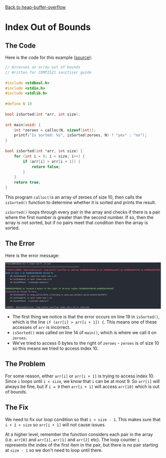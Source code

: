 [Back to heap-buffer-overflow](..)

# Index Out of Bounds

## The Code

Here is the code for this example ([source](index-oob.c)):

```c
// Accesses an array out of bounds
// Written for COMP2521 sanitiser guide

#include <stdbool.h>
#include <stdio.h>
#include <stdlib.h>

#define N 10

bool isSorted(int *arr, int size);

int main(void) {
    int *zeroes = calloc(N, sizeof(int));
    printf("Is sorted: %s", isSorted(zeroes, N) ? "yes" : "no");
}

bool isSorted(int *arr, int size) {
    for (int i = 0; i < size; i++) {
        if (arr[i] > arr[i + 1]) {
            return false;
        }
    }
    return true;
}

```

This program `calloc()`s an array of zeroes of size 10, then calls the `isSorted()` function to determine whether it is sorted and prints the result.

`isSorted()` loops through every pair in the array and checks if there is a pair where the first number is greater than the second number. If so, then the array is not sorted, but if no pairs meet that condition then the array is sorted.

## The Error

Here is the error message:

![error message](error.png)

- The first thing we notice is that the error occurs on line 19 in `isSorted()`, which is the line `if (arr[i] > arr[i + 1]) {`. This means one of these accesses of `arr` is incorrect.
- `isSorted()` was called on line 14 of `main()`, which is where we call it on `zeroes`.
- We've tried to access 0 bytes to the right of `zeroes` - `zeroes` is of size 10 so this means we tried to access index 10.

## The Problem

For some reason, either `arr[i]` or `arr[i + 1]` is trying to access index 10. Since `i` loops until `i < size`, we know that `i` can be at most 9. So `arr[i]` will always be fine, but if `i = 9` then `arr[i + 1]` will access `arr[10]` which is out of bounds.

## The Fix

We need to fix our loop condition so that `i < size - 1`. This makes sure that `i + 1 < size` so `arr[i + 1]` will not cause issues.

At a higher level, remember the function considers each pair in the array (i.e. `arr[0]` and `arr[1]`, `arr[1]` and `arr[2]` etc). The loop counter `i` represents the index of the first item in the pair, but there is no pair starting at `size - 1` so we don't need to loop until there.
